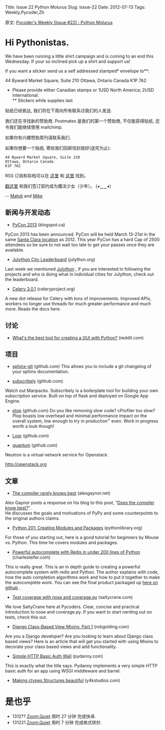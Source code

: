 Title: Issue 22 Python Molurus
Slug: issue-22
Date: 2012-07-13 
Tags: Weekly,Pycoder,Zh 


原文: [Pycoder's Weekly (Issue #22) : Python Molurus](http://us4.campaign-archive1.com/?u=9735795484d2e4c204da82a29&id=6e6c3c0ca2)

# Hi Pythonistas. 

We have been running a little shirt campaign and is coming to an end this Wednesday. If your so inclined pick up a shirt and support us! 

If you want a sticker send us a self addressed stamped* envelope to**: 

44 Byward Market Square, Suite 210
Ottawa, Ontario Canada 
K1P 7A2

* Please provide either Canadian stamps or 1USD North America; 2USD International.  
** Stickers while supplies last


贴纸已经抵达, 我们将在下周向所有联系过我们的人发送.

我们还在寻找新的赞助商.
Postmates 是我们的第一个赞助商,
不仅能获得贴纸,
还令我们能继续使用 mailchimp.

如果你有兴趣赞助周刊请联系我们.

如果你想要一个贴纸, 寄给我们回邮信封就好(送完为止):

    44 Byward Market Square, Suite 210
    Ottawa, Ontario Canada
    K1P 7A2


RSS 订阅和存档可以在 [这里](http://feeds.feedburner.com/pycodersweekly) 和 [这里](http://pycoders.com/archive.html) 找到。

[戳这里](https://twitter.com/#!/pycoders) 和我们签订契约成为魔法少女（少年）。 (◕‿‿◕)

--
[Mahdi](https://twitter.com/#!/myusuf3) and [Mike](https://twitter.com/#!/mgrouchy)



## 新闻与开发动态

- [PyCon 2013](http://pycon.blogspot.ca/2012/07/welcome-to-pycon-2013.html) (blogspot.ca)

PyCon 2013 has been announced. PyCon will be held March 13-21st in the same 
[Santa Clara location](https://us.pycon.org/2013/venue/info/)
as 2012.  This year PyCon has a hard Cap of 2500 attendees so be sure to not wait too late to get your passes once they are available.

- [Julython City Leaderboard](http://www.julython.org/location/) (julython.org)

Last week we mentioned 
[Julython](http://julython.org/)
, if you are interested in following the projects and who is doing what in individual cities for Julython, check out the leaderboard.


- [Celery 3.0.1](http://docs.celeryproject.org/en/latest/whatsnew-3.0.html) (celeryproject.org)

A new dot release for Celery with tons of improvements. Improved APIs, workers no longer use threads for much greater performance and much more. Reads the docs here. 


## 讨论


- [What's the best tool for creating a GUI with Python?](http://www.reddit.com/r/Python/comments/wevak/i_am_making_a_gui_with_python_what_is_the_best/) (reddit.com)



## 项目

- [sphinx-git](https://github.com/OddBloke/sphinx-git) (github.com)
This allows you to include a git changelog of your sphinx documentation.


- [subscribely](https://github.com/SockClub/subscribely) (github.com)

Watch out Manpacks. Subscribely is a boilerplate tool for building your own subscription service. Built on top of flask and deployed on Google App Engine.

- [plop](https://github.com/bdarnell/plop) (github.com)
Do you like removing slow code? cProfiler too slow? Plop boasts low overhead and minimal performance impact on the overall system, low enough to try in production™ even. Work in progress worth a look though!

- [Logr](https://github.com/BrewerHimself/Logr) (github.com)


- [quantum](https://github.com/openstack/quantum) (github.com)

Neutron is a virtual network service for Openstack.

http://openstack.org




## 文章


- [The compiler rarely knows best](http://alexgaynor.net/2012/jul/12/compiler-rarely-knows-best/) (alexgaynor.net)

Alex Gaynor posts a response on his blog to this post, 
“[Does the compiler know best?](http://pwang.wordpress.com/2012/07/11/does-the-compiler-know-best/)”.  
He discusses the goals and motivations of PyPy and some counterpoints to the original authors claims.

- [Python 201: Creating Modules and Packages](http://www.blog.pythonlibrary.org/2012/07/08/python-201-creating-modules-and-packages/) (pythonlibrary.org)

For those of you starting out, here is a good tutorial for beginners by Mouse vs. Python. This time he covers modules and packages.


- [Powerful autocomplete with Redis in under 200 lines of Python](http://charlesleifer.com/blog/powerful-autocomplete-with-redis-in-under-200-lines-of-python/) (charlesleifer.com)

This is really great. This is an in depth guide to creating a powerful autocomplete system with redis and Python. The author explains with code, how the auto completion algorithms work and how to put it together to make the autocomplete work. You can see the final product packaged up 
[here on github](https://github.com/coleifer/redis-completion)
.


- [Test coverage with nose and coverage.py](http://www.saltycrane.com/blog/2012/04/test-coverage-nose-and-coveragepy/) (saltycrane.com)

We love SaltyCrane here at Pycoders. Clear, concise and practical introduction to nose and coverage.py. If you want to start nerding out on tests, check this out.


- [Django Class-Based View Mixins: Part 1](http://www.robgolding.com/blog/2012/07/12/django-class-based-view-mixins-part-1/) (robgolding.com)

Are you a Django developer? Are you looking to learn about Django class based views? Here is an article that will get you started with using Mixins to decorate your class based views and add functionality.


- [Simple HTTP Basic Auth Wall](http://pydanny.com/simple-http-basic-auth-wall.html) (pydanny.com)

This is exactly what the title says. Pydanny implements a very simple HTTP basic auth for an app using WSGI middleware and barrel.


- [Making ctypes Structures beautiful](http://y4kstudios.com/post/making-ctypes-structures-beautiful/) (y4kstudios.com)



# 是也乎

- 1312?? [Zoom.Quiet](http://zoomquiet.org/) 用时 27 分钟 完成快译.
- 131221 [Zoom.Quiet](http://zoomquiet.org/) 用时 7 分钟 完成格式转抄.


